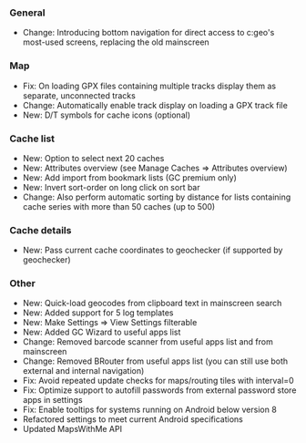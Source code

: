 ### General
- Change: Introducing bottom navigation for direct access to c:geo's most-used screens, replacing the old mainscreen

### Map
- Fix: On loading GPX files containing multiple tracks display them as separate, unconnected tracks
- Change: Automatically enable track display on loading a GPX track file
- New: D/T symbols for cache icons (optional)

### Cache list
- New: Option to select next 20 caches
- New: Attributes overview (see Manage Caches => Attributes overview)
- New: Add import from bookmark lists (GC premium only)
- New: Invert sort-order on long click on sort bar
- Change: Also perform automatic sorting by distance for lists containing cache series with more than 50 caches (up to 500)

### Cache details
- New: Pass current cache coordinates to geochecker (if supported by geochecker)

### Other
- New: Quick-load geocodes from clipboard text in mainscreen search
- New: Added support for 5 log templates
- New: Make Settings => View Settings filterable
- New: Added GC Wizard to useful apps list
- Change: Removed barcode scanner from useful apps list and from mainscreen
- Change: Removed BRouter from useful apps list (you can still use both external and internal navigation)
- Fix: Avoid repeated update checks for maps/routing tiles with interval=0
- Fix: Optimize support to autofill passwords from external password store apps in settings
- Fix: Enable tooltips for systems running on Android below version 8
- Refactored settings to meet current Android specifications
- Updated MapsWithMe API
